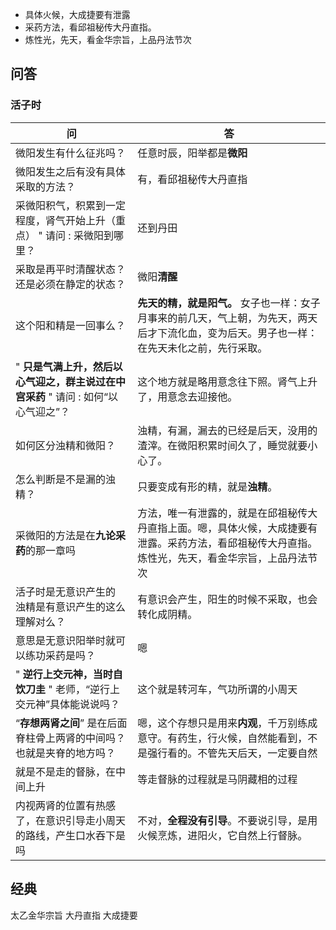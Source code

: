 
- 具体火候，大成捷要有泄露  
- 采药方法，看邱祖秘传大丹直指。  
- 炼性光，先天，看金华宗旨，上品丹法节次

## 问答
### 活子时

| 问                                                 | 答                                                                           |
| ------------------------------------------------- | --------------------------------------------------------------------------- |
| 微阳发生有什么征兆吗？                                       | 任意时辰，阳举都是**微阳**                                                             |
| 微阳发生之后有没有具体采取的方法？                                 | 有，看邱祖秘传大丹直指                                                                 |
| 采微阳积气，积累到一定程度，肾气开始上升（重点） "  请问 : 采微阳到哪里？          | 还到丹田                                                                        |
| 采取是再平时清醒状态？还是必须在静定的状态？                            | 微阳**清醒**                                                                    |
| 这个阳和精是一回事么？                                       | **先天的精，就是阳气。** 女子也一样：女子月事来的前几天，气上朝，为先天，两天后才下流化血，变为后天。男子也一样：在先天未化之前，先行采取。    |
| " **只是气满上升，然后以心气迎之，群主说过在中宫采药** "  请问 : 如何“以心气迎之”？ | 这个地方就是略用意念往下照。肾气上升了，用意念去迎接他。                                                |
| 如何区分浊精和微阳？                                        | 浊精，有漏，漏去的已经是后天，没用的渣滓。在微阳积累时间久了，睡觉就要小心了。                                     |
| 怎么判断是不是漏的浊精？                                      | 只要变成有形的精，就是**浊精**。                                                          |
| 采微阳的方法是在**九论采药**的那一章吗                             | 方法，唯一有泄露的，就是在邱祖秘传大丹直指上面。嗯，具体火候，大成捷要有泄露。采药方法，看邱祖秘传大丹直指。  炼性光，先天，看金华宗旨，上品丹法节次 |
| 活子时是无意识产生的 浊精是有意识产生的这么理解对么？                       | 有意识会产生，阳生的时候不采取，也会转化成阴精。                                                    |
| 意思是无意识阳举时就可以练功采药是吗？                               | 嗯                                                                           |
| " **逆行上交元神，当时自饮刀圭** "  老师，“逆行上交元神”具体能说说吗？         | 这个就是转河车，气功所谓的小周天                                                            |
| “**存想两肾之间**” 是在后面脊柱骨上两肾的中间吗？也就是夹脊的地方吗？            | 嗯，这个存想只是用来**内观**，千万别练成意守。有药生，行火候，自然能看到，不是强行看的。不管先天后天，一定要自然                  |
| 就是不是走的督脉，在中间上升                                    | 等走督脉的过程就是马阴藏相的过程                                                            |
| 内视两肾的位置有热感了，在意识引导走小周天的路线，产生口水吞下是  <br>吗           | 不对，**全程没有引导**。不要说引导，是用火候烹炼，进阳火，它自然上行督脉。                                     |
## 经典
太乙金华宗旨
大丹直指
大成捷要